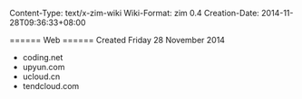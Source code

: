 Content-Type: text/x-zim-wiki
Wiki-Format: zim 0.4
Creation-Date: 2014-11-28T09:36:33+08:00

====== Web ======
Created Friday 28 November 2014

-  coding.net
-  upyun.com
-  ucloud.cn
-  tendcloud.com
